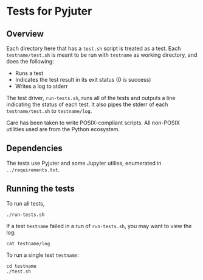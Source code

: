 # Tests for Pyjuter

## Overview
Each directory here that has a `test.sh` script
is treated as a test. Each `testname/test.sh` is
meant to be run with `testname` as working
directory, and does the following:
* Runs a test
* Indicates the test result in its exit status
  (0 is success)
* Writes a log to stderr

The test driver, `run-tests.sh`, runs all of the
tests and outputs a line indicating the status
of each test. It also pipes the stderr of each
`testname/test.sh` to `testname/log`.

Care has been taken to write POSIX-compliant scripts.
All non-POSIX utilities used are from the Python
ecosystem.

## Dependencies
The tests use Pyjuter and some Jupyter utilies,
enumerated in `../requirements.txt`.

## Running the tests
To run all tests,

    ./run-tests.sh

If a test `testname` failed in a run of `run-tests.sh`,
you may want to view the log:

    cat testname/log

To run a single test `testname`:

    cd testname
    ./test.sh

